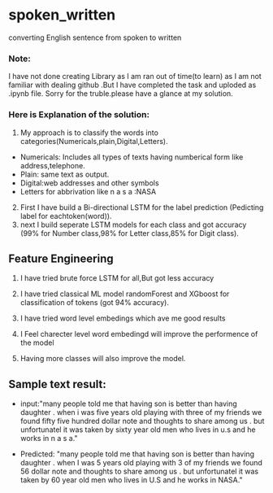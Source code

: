 # spoken_written
converting English sentence from spoken to written
### Note:
I have not done creating Library as I am ran out of time(to learn) as I am not familiar with dealing github .But I have completed the task and uploded as .ipynb file. Sorry for the truble.please have a glance at my solution.

### Here is Explanation of the solution:
1. My approach is to classify the words into categories(Numericals,plain,Digital,Letters).
* Numericals: Includes all types of texts having numberical form like address,telephone.
* Plain: same text as output.
* Digital:web addresses and other symbols
* Letters for abbrivation like n a s a :NASA
2. First I have build a Bi-directional LSTM for the label prediction (Pedicting label for eachtoken(word)).
3. next I build seperate LSTM models for each class and got accuracy (99% for Number class,98% for Letter class,85% for Digit class).

## Feature Engineering
1. I have tried brute force LSTM for all,But got less accuracy
2. I have tried classical ML model randomForest and XGboost for classification of tokens (got 94% accuracy).
3. I have tried word level embedings which ave me good results

4. I Feel charecter level word embedingd will improve the performence of the model
5. Having more classes will also improve the model.

## Sample text result:
* input:"many people told me that having son is better than having daughter . when i was five years old playing with three of my friends we found fifty five hundred dollar note and thoughts to share among us . but unfortunatel it was taken by sixty year old men who lives in u.s and he works in n a s a."

* Predicted: "many people told me that having son is better than having daughter . when I was 5 years old playing with 3 of my friends we found 56 dollar note and thoughts to share among us . but unfortunatel it was taken by 60 year old men who lives in U.S and he works in NASA."



